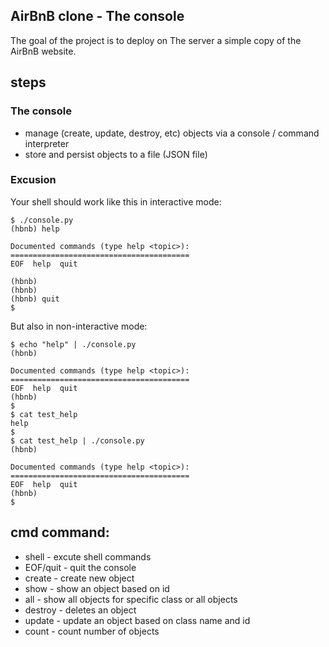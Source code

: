 ## AirBnB clone - The console

The goal of the project is to deploy on The server a simple copy of 
the AirBnB website.

## steps

### The console
- manage (create, update, destroy, etc) objects via a console / command interpreter
- store and persist objects to a file (JSON file)

### Excusion
Your shell should work like this in interactive mode:
```
$ ./console.py
(hbnb) help

Documented commands (type help <topic>):
========================================
EOF  help  quit

(hbnb)
(hbnb)
(hbnb) quit
$
```

But also in non-interactive mode:
```
$ echo "help" | ./console.py
(hbnb)

Documented commands (type help <topic>):
========================================
EOF  help  quit
(hbnb)
$
$ cat test_help
help
$
$ cat test_help | ./console.py
(hbnb)

Documented commands (type help <topic>):
========================================
EOF  help  quit
(hbnb)
$
```

## cmd command:
- shell - excute shell commands
- EOF/quit - quit the console
- create - create new object
- show - show an object based on id
- all - show all objects for specific class or all objects
- destroy - deletes an object
- update - update an object based on class name and id
- count - count number of objects
